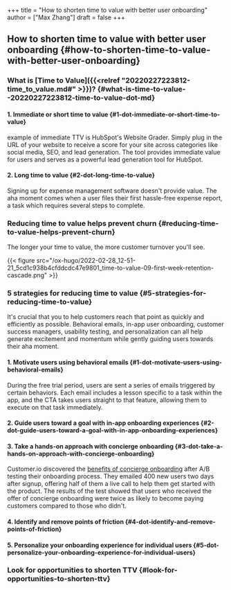 +++
title = "How to shorten time to value with better user onboarding"
author = ["Max Zhang"]
draft = false
+++

## How to shorten time to value with better user onboarding {#how-to-shorten-time-to-value-with-better-user-onboarding}


### What is [Time to Value]({{<relref "20220227223812-time_to_value.md#" >}})? {#what-is-time-to-value--20220227223812-time-to-value-dot-md}


#### 1. Immediate or short time to value {#1-dot-immediate-or-short-time-to-value}

example of immediate TTV is HubSpot's Website Grader. Simply plug in the URL of
your website  to receive a score for your site across categories like social
media, SEO, and lead generation. The tool provides immediate value for users and
serves as a powerful lead generation tool for HubSpot.


#### 2. Long time to value {#2-dot-long-time-to-value}

Signing up for expense management software doesn't provide value. The aha
moment comes when a user files their first hassle-free expense report, a task
which requires several steps to complete.


### Reducing time to value helps prevent churn {#reducing-time-to-value-helps-prevent-churn}

The longer your time to value, the more customer turnover you'll see.

{{< figure src="/ox-hugo/2022-02-28_12-51-21_5cd1c938b4cfddcdc47e9801_time-to-value-09-first-week-retention-cascade.png" >}}


### 5 strategies for reducing time to value {#5-strategies-for-reducing-time-to-value}

It's crucial that you to  help customers reach that point as quickly and
efficiently as possible. Behavioral emails, in-app user onboarding, customer
success managers, usability testing, and personalization can all help generate
excitement and momentum while gently guiding users towards their aha moment.


#### 1. Motivate users using behavioral emails {#1-dot-motivate-users-using-behavioral-emails}

During the free trial period, users are sent a series of emails triggered by
certain behaviors. Each email includes a lesson specific to a task within the
app, and the CTA takes users straight to that feature, allowing them to execute
on that task immediately.


#### 2. Guide users toward a goal with in-app onboarding experiences {#2-dot-guide-users-toward-a-goal-with-in-app-onboarding-experiences}


#### 3. Take a hands-on approach with concierge onboarding {#3-dot-take-a-hands-on-approach-with-concierge-onboarding}

Customer.io discovered the [benefits of concierge onboarding](https://customer.io/blog/Concierge-onboarding-doubled-conversions.html) after A/B testing
their onboarding process. They emailed 400 new users two days after signup,
offering half of them a live call to help them get started with the product. The
results of the test showed that users who received the offer of concierge
onboarding were twice as likely to become paying customers compared to those who
didn't.


#### 4. Identify and remove points of friction {#4-dot-identify-and-remove-points-of-friction}


#### 5. Personalize your onboarding experience for individual users {#5-dot-personalize-your-onboarding-experience-for-individual-users}


### Look for opportunities to shorten TTV {#look-for-opportunities-to-shorten-ttv}